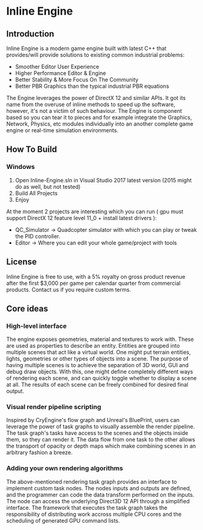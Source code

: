 # Inline Engine

Introduction
---
Inline Engine is a modern game engine built with latest C++ that provides/will provide solutions to existing common industrial problems:
- Smoother Editor User Experience
- Higher Performance Editor & Engine
- Better Stability & More Focus On The Community
- Better PBR Graphics than the typical industrial PBR equations

The Engine leverages the power of DirectX 12 and similar APIs. It got its name from the overuse of inline methods to speed up the software, however, it's not a victim of such behaviour. The Engine is component based so you can tear it to pieces and for example integrate the Graphics, Network, Physics, etc modules individually into an another complete game engine or real-time simulation environments.


How To Build
---
### Windows
1. Open Inline-Engine.sln in Visual Studio 2017 latest version (2015 might do as well, but not tested)
2. Build All Projects
3. Enjoy

At the moment 2 projects are interesting which you can run ( gpu must support DirectX 12 feature level 11_0  + install latest drivers ):
- QC_Simulator -> Quadcopter simulator with which you can play or tweak the PID controller.
- Editor       -> Where you can edit your whole game/project with tools


License
---
Inline Engine is free to use, with a 5% royalty on gross product revenue after the first $3,000 per game per calendar quarter from commercial products. Contact us if you require custom terms.


Core ideas
---
### High-level interface
The engine exposes geometries, material and textures to work with. These are used as properties to describe an entity. Entities are grouped into multiple scenes that act like a virtual world. One might put terrain entities, lights, geometries or other types of objects into a scene. The purpose of having multiple scenes is to achieve the separation of 3D world, GUI and debug draw objects. With this, one might define completely different ways of rendering each scene, and can quickly toggle whether to display a scene at all. The results of each scene can be freely combined for desired final output.

### Visual render pipeline scripting
Inspired by CryEngine's flow graph and Unreal's BluePrint, users can leverage the power of task graphs to visually assemble the render pipeline. The task graph's tasks have access to the scenes and the objects inside them, so they can render it. The data flow from one task to the other allows the transport of opacity or depth maps which make combining scenes in an arbitrary fashion a breeze.

### Adding your own rendering algorithms
The above-mentioned rendering task graph provides an interface to implement custom task nodes. The nodes inputs and outputs are defined, and the programmer can code the data transform performed on the inputs. The node can access the underlying Direct3D 12 API through a simplified interface. The framework that executes the task graph takes the responsibility of distributing work accross multiple CPU cores and the scheduling of generated GPU command lists.
